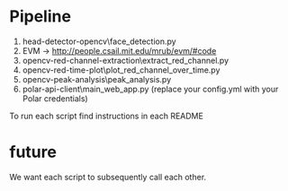 # Pipeline
1) head-detector-opencv\face_detection.py
2) EVM -> http://people.csail.mit.edu/mrub/evm/#code
3) opencv-red-channel-extraction\extract_red_channel.py
4) opencv-red-time-plot\plot_red_channel_over_time.py
5) opencv-peak-analysis\peak_analysis.py
6) polar-api-client\main_web_app.py 
   (replace your config.yml with your Polar credentials)

To run each script find instructions in each README

# future
We want each script to subsequently call each other.